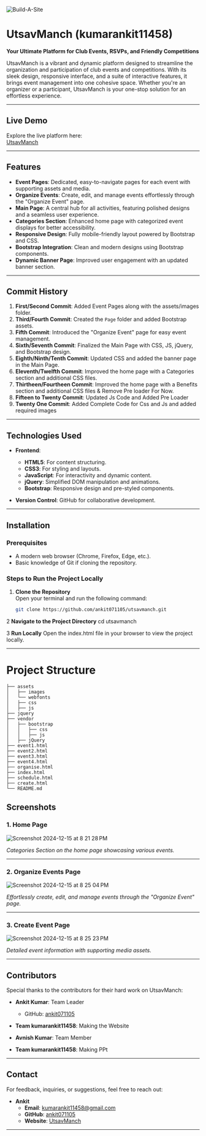 ![Build-A-Site](https://i.imgur.com/nZPQ9If.png)
# **UtsavManch** (kumarankit11458)

**Your Ultimate Platform for Club Events, RSVPs, and Friendly Competitions**

UtsavManch is a vibrant and dynamic platform designed to streamline the organization and participation of club events and competitions. With its sleek design, responsive interface, and a suite of interactive features, it brings event management into one cohesive space. Whether you're an organizer or a participant, UtsavManch is your one-stop solution for an effortless experience.

---

## **Live Demo**

Explore the live platform here:  
[UtsavManch](https://utsav-manch.vercel.app/)

---

## **Features**

- **Event Pages**: Dedicated, easy-to-navigate pages for each event with supporting assets and media.  
- **Organize Events**: Create, edit, and manage events effortlessly through the "Organize Event" page.  
- **Main Page**: A central hub for all activities, featuring polished designs and a seamless user experience.  
- **Categories Section**: Enhanced home page with categorized event displays for better accessibility.  
- **Responsive Design**: Fully mobile-friendly layout powered by Bootstrap and CSS.  
- **Bootstrap Integration**: Clean and modern designs using Bootstrap components.  
- **Dynamic Banner Page**: Improved user engagement with an updated banner section.

---

## **Commit History**

1. **First/Second Commit**: Added Event Pages along with the assets/images folder.  
2. **Third/Fourth Commit**: Created the `Page` folder and added Bootstrap assets.  
3. **Fifth Commit**: Introduced the "Organize Event" page for easy event management.  
4. **Sixth/Seventh Commit**: Finalized the Main Page with CSS, JS, jQuery, and Bootstrap design.  
5. **Eighth/Ninth/Tenth Commit**: Updated CSS and added the banner page in the Main Page.  
6. **Eleventh/Twelfth Commit**: Improved the home page with a Categories section and additional CSS files.
7.  **Thirtheen/Fourtheen Commit**: Improved the home page with a Benefits section and additional CSS files & Remove Pre loader For Now.
8.  **Fifteen to Twenty Commit**: Updated Js Code and Added Pre Loader
9.   **Twenty One  Commit**: Added Complete Code for Css and Js and added required images 

---

## **Technologies Used**

- **Frontend**:
  - **HTML5**: For content structuring.  
  - **CSS3**: For styling and layouts.  
  - **JavaScript**: For interactivity and dynamic content.  
  - **jQuery**: Simplified DOM manipulation and animations.  
  - **Bootstrap**: Responsive design and pre-styled components.

- **Version Control**: GitHub for collaborative development.  

---

## **Installation**

### Prerequisites

- A modern web browser (Chrome, Firefox, Edge, etc.).  
- Basic knowledge of Git if cloning the repository.  

### Steps to Run the Project Locally

1. **Clone the Repository**  
   Open your terminal and run the following command:  
   ```bash
   git clone https://github.com/ankit071105/utsavmanch.git

2 **Navigate to the Project Directory**
cd utsavmanch

3 **Run Locally**
Open the index.html file in your browser to view the project locally.



---
# Project Structure
  ```
├── assets
│   ├── images
│   └── webfonts
│   ├── css
│   ├── js
├── jquery
├── vendor
│   ├── bootstrap
│   │   ├── css
│   │   ├── js
│   ├── jQuery
├── event1.html
├── event2.html
├── event3.html
├── event4.html
├── organise.html
├── index.html
├── schedule.html
├── create.html
└── README.md
  ```





## **Screenshots**

### **1. Home Page**

![Screenshot 2024-12-15 at 8 21 28 PM](https://github.com/user-attachments/assets/bfebd057-df66-4604-8f3b-572c1eda4aff)

*Categories Section on the home page showcasing various events.*

---

### **2. Organize Events Page**
![Screenshot 2024-12-15 at 8 25 04 PM](https://github.com/user-attachments/assets/8ba0ada9-fac3-42cb-94f7-ec7398fd39b0)


*Effortlessly create, edit, and manage events through the "Organize Event" page.*

---

### **3.  Create Event Page**
![Screenshot 2024-12-15 at 8 25 23 PM](https://github.com/user-attachments/assets/8f43def5-a306-41cb-9c86-20ee673154bf)


*Detailed event information with supporting media assets.*

---

## **Contributors**
Special thanks to the contributors for their hard work on UtsavManch:  

- **Ankit Kumar**: Team Leader  
  - GitHub: [ankit071105](https://github.com/ankit071105)  

- **Team kumarankit11458**: Making the Website 

- **Avnish Kumar**: Team Member    
- **Team kumarankit11458**: Making PPt 
---

## **Contact**

For feedback, inquiries, or suggestions, feel free to reach out:  

- **Ankit**  
  - **Email**: kumarankit11458@gmail.com 
  - **GitHub**: [ankit071105](https://github.com/ankit071105)  
  - **Website**: [UtsavManch](https://utsav-manch.vercel.app/)

---


